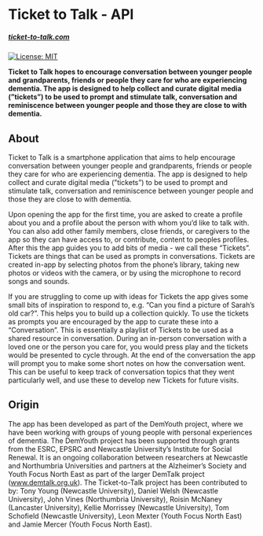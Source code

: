 # Ticket to Talk - API
##### **[ticket-to-talk.com](http://ticket-to-talk.com)**

[![License: MIT](https://img.shields.io/badge/License-MIT-yellow.svg)](https://opensource.org/licenses/MIT)

**Ticket to Talk hopes to encourage conversation between younger people and grandparents, friends or people they care for who are experiencing dementia. The app is designed to help collect and curate digital media (”tickets”) to be used to prompt and stimulate talk, conversation and reminiscence between younger people and those they are close to with dementia.**

## About

Ticket to Talk is a smartphone application that aims to help encourage conversation between younger people and grandparents, friends or people they care for who are experiencing dementia. The app is designed to help collect and curate digital media (”tickets”) to be used to prompt and stimulate talk, conversation and reminiscence between younger people and those they are close to with dementia.

Upon opening the app for the first time, you are asked to create a profile about you and a profile about the person with whom you’d like to talk with. You can also add other family members, close friends, or caregivers to the app so they can have access to, or contribute, content to peoples profiles. After this the app guides you to add bits of media - we call these “Tickets”. Tickets are things that can be used as prompts in conversations. Tickets are created in-app by selecting photos from the phone’s library, taking new photos or videos with the camera, or by using the microphone to record songs and sounds.

If you are struggling to come up with ideas for Tickets the app gives some small bits of inspiration to respond to, e.g. “Can you find a picture of Sarah’s old car?”. This helps you to build up a collection quickly. To use the tickets as prompts you are encouraged by the app to curate these into a “Conversation”. This is essentially a playlist of Tickets to be used as a shared resource in conversation. During an in-person conversation with a loved one or the person you care for, you would press play and the tickets would be presented to cycle through. At the end of the conversation the app will prompt you to make some short notes on how the conversation went. This can be useful to keep track of conversation topics that they went particularly well, and use these to develop new Tickets for future visits.

## Origin

The app has been developed as part of the DemYouth project, where we have been working with groups of young people with personal experiences of dementia. The DemYouth project has been supported through grants from the ESRC, EPSRC and Newcastle University’s Institute for Social Renewal. It is an ongoing collaboration between researchers at Newcastle and Northumbria Universities and partners at the Alzheimer’s Society and Youth Focus North East as part of the larger DemTalk project (www.demtalk.org.uk). The Ticket-to-Talk project has been contributed to by: Tony Young (Newcastle University), Daniel Welsh (Newcastle University), John Vines (Northumbria University), Roisin McNaney (Lancaster University), Kellie Morrissey (Newcastle University), Tom Schofield (Newcastle University), Leon Mexter (Youth Focus North East) and Jamie Mercer (Youth Focus North East).
